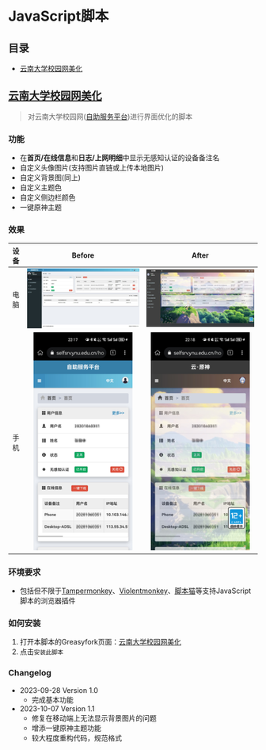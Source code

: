 # JavaScript脚本

## 目录

* [云南大学校园网美化](#云南大学校园网美化)

## [云南大学校园网美化](./YNU-selfsrv-enhance.js)

> 对云南大学校园网([自助服务平台](https://selfsrv.ynu.edu.cn))进行界面优化的脚本

### 功能

* 在**首页/在线信息**和**日志/上网明细**中显示无感知认证的设备备注名
* 自定义头像图片(支持图片直链或上传本地图片)
* 自定义背景图(同上)
* 自定义主题色
* 自定义侧边栏颜色
* 一键原神主题

### 效果

|设备|Before|After|
|:-:|:-:|:-:|
|电脑|![before](./README_IMG/YNU-selfsrv-enhance_Desktop_origin.jpeg)|![after](./README_IMG/YNU-selfsrv-enhance_Desktop_genshin_theme.jpeg)|
|手机|<img src="./README_IMG/YNU-selfsrv-enhance_Mobile_origin.jpg" alt="before" width="200px">|<img src="./README_IMG/YNU-selfsrv-enhance_Mobile_genshin_theme.jpg" alt="after" width="200px">|

### 环境要求

* 包括但不限于[Tampermonkey](https://www.tampermonkey.net/)、[Violentmonkey](https://violentmonkey.github.io/)、[脚本猫](https://scriptcat.org/)等支持JavaScript脚本的浏览器插件

### 如何安装

1. 打开本脚本的Greasyfork页面：[云南大学校园网美化](https://greasyfork.org/zh-CN/scripts/476284-%E4%BA%91%E5%8D%97%E5%A4%A7%E5%AD%A6%E6%A0%A1%E5%9B%AD%E7%BD%91%E7%BE%8E%E5%8C%96)
2. 点击`安装此脚本`

### Changelog

* 2023-09-28 Version 1.0
  * 完成基本功能
* 2023-10-07 Version 1.1
  * 修复在移动端上无法显示背景图片的问题
  * 增添一键原神主题功能
  * 较大程度重构代码，规范格式
